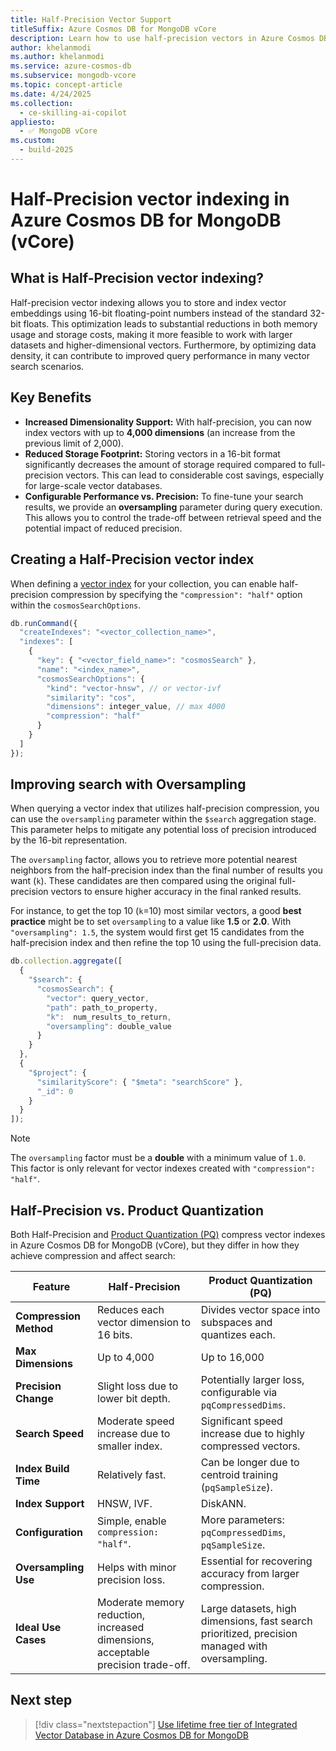 ```yaml
---
title: Half-Precision Vector Support
titleSuffix: Azure Cosmos DB for MongoDB vCore
description: Learn how to use half-precision vectors in Azure Cosmos DB for MongoDB vCore for more efficient and scalable AI applications.
author: khelanmodi
ms.author: khelanmodi
ms.service: azure-cosmos-db
ms.subservice: mongodb-vcore
ms.topic: concept-article
ms.date: 4/24/2025
ms.collection:
  - ce-skilling-ai-copilot
appliesto:
  - ✅ MongoDB vCore
ms.custom:
  - build-2025
---
```


# Half-Precision vector indexing in Azure Cosmos DB for MongoDB (vCore)

## What is Half-Precision vector indexing?

Half-precision vector indexing allows you to store and index vector embeddings using 16-bit floating-point numbers instead of the standard 32-bit floats. This optimization leads to substantial reductions in both memory usage and storage costs, making it more feasible to work with larger datasets and higher-dimensional vectors. Furthermore, by optimizing data density, it can contribute to improved query performance in many vector search scenarios.

## Key Benefits

- **Increased Dimensionality Support:** With half-precision, you can now index vectors with up to **4,000 dimensions** (an increase from the previous limit of 2,000). 
- **Reduced Storage Footprint:** Storing vectors in a 16-bit format significantly decreases the amount of storage required compared to full-precision vectors. This can lead to considerable cost savings, especially for large-scale vector databases.
- **Configurable Performance vs. Precision:** To fine-tune your search results, we provide an **oversampling** parameter during query execution. This allows you to control the trade-off between retrieval speed and the potential impact of reduced precision.

## Creating a Half-Precision vector index

When defining a [vector index](./vector-search.md#perform-vector-similarity-search) for your collection, you can enable half-precision compression by specifying the `"compression": "half"` option within the `cosmosSearchOptions`.

```javascript
db.runCommand({
  "createIndexes": "<vector_collection_name>",
  "indexes": [
    {
      "key": { "<vector_field_name>": "cosmosSearch" },
      "name": "<index_name>",
      "cosmosSearchOptions": {
        "kind": "vector-hnsw", // or vector-ivf
        "similarity": "cos",
        "dimensions": integer_value, // max 4000
        "compression": "half"
      }
    }
  ]
});
```

## Improving search with Oversampling

When querying a vector index that utilizes half-precision compression, you can use the `oversampling` parameter within the `$search` aggregation stage. This parameter helps to mitigate any potential loss of precision introduced by the 16-bit representation.

The `oversampling` factor, allows you to retrieve more potential nearest neighbors from the half-precision index than the final number of results you want (`k`). These candidates are then compared using the original full-precision vectors to ensure higher accuracy in the final ranked results. 

For instance, to get the top 10 (`k`=10) most similar vectors, a good **best practice** might be to set `oversampling` to a value like **1.5** or **2.0**. With `"oversampling": 1.5`, the system would first get 15 candidates from the half-precision index and then refine the top 10 using the full-precision data.

```javascript
db.collection.aggregate([
  {
    "$search": {
      "cosmosSearch": {
        "vector": query_vector,
        "path": path_to_property,
        "k":  num_results_to_return,
        "oversampling": double_value
      }
    }
  },
  {
    "$project": {
      "similarityScore": { "$meta": "searchScore" },
      "_id": 0
    }
  }
]);
```

> [!NOTE]
> The `oversampling` factor must be a **double** with a minimum value of `1.0`. This factor is only relevant for vector indexes created with `"compression": "half"`.

## Half-Precision vs. Product Quantization

Both Half-Precision and [Product Quantization (PQ)](./product-quantization.md) compress vector indexes in Azure Cosmos DB for MongoDB (vCore), but they differ in how they achieve compression and affect search:

| Feature                 | Half-Precision                                   | Product Quantization (PQ)                                      |
|-------------------------|---------------------------------------------------|-----------------------------------------------------------------|
| **Compression Method** | Reduces each vector dimension to 16 bits.         | Divides vector space into subspaces and quantizes each.          |
| **Max Dimensions** | Up to 4,000                                      | Up to 16,000                                                   |
| **Precision Change** | Slight loss due to lower bit depth.               | Potentially larger loss, configurable via `pqCompressedDims`.    |
| **Search Speed** | Moderate speed increase due to smaller index.     | Significant speed increase due to highly compressed vectors.   |
| **Index Build Time** | Relatively fast.                                | Can be longer due to centroid training (`pqSampleSize`).          |
| **Index Support** | HNSW, IVF.                                      | DiskANN.                                                      |
| **Configuration** | Simple, enable `compression: "half"`.            | More parameters: `pqCompressedDims`, `pqSampleSize`.          |
| **Oversampling Use** | Helps with minor precision loss.                  | Essential for recovering accuracy from larger compression.       |
| **Ideal Use Cases** | Moderate memory reduction, increased dimensions, acceptable precision trade-off. | Large datasets, high dimensions, fast search prioritized, precision managed with oversampling. |

## Next step

> [!div class="nextstepaction"]
> [Use lifetime free tier of Integrated Vector Database in Azure Cosmos DB for MongoDB](free-tier.md)